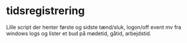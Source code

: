 # tidsregistrering
Lille script der henter første og sidste tænd/sluk, logon/off event mv fra windows logs og lister et bud på mødetid, gåtid, arbejdstid.
